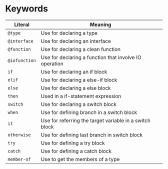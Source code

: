 # Keywords

|Literal|Meaning|
|--|--|
|`@type`|Use for declaring a type
|`@interface`|Use for declaring an interface
|`@function`|Use for declaring a clean function
|`@iofunction`|Use for declaring a function that involve IO operation
|`if`|Use for declaring an if block
|`elif`|Use for declaring a else-if block
|`else`|Use for declaring a else block
|`then`|Used in a if-statement expression
|`switch`|Use for declaring a switch block
|`when`|Use for defining branch in a switch block
|`it`|Use for referring the target variable in a switch block
|`otherwise`|Use for defining last branch in switch block
|`try`|Use for defining a try block
|`catch`|Use for defining a catch block
|`member-of`|Use to get the members of a type